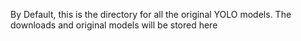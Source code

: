 By Default, this is the directory for all the original YOLO models. The downloads and original models will be stored here